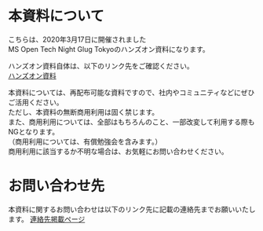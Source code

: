 # 本資料について

こちらは、2020年3月17日に開催されました<br>
MS Open Tech Night Glug Tokyoのハンズオン資料になります。<br>

ハンズオン資料自体は、以下のリンク先をご確認ください。<br>
[ハンズオン資料](https://github.com/rnakamuramartiny/20200316_MSOpenTechNightGlugTokyo/blob/master/Handson.md)

本資料については、再配布可能な資料ですので、社内やコミュニティなどにぜひご活用ください。<br>
ただし、本資料の無断商用利用は固く禁じます。<br>
また、商用利用については、全部はもちろんのこと、一部改変して利用する際もNGとなります。<br>
（商用利用については、有償勉強会を含みます。）<br>
商用利用に該当するか不明な場合は、お気軽にお問い合わせください。<br>

# お問い合わせ先

本資料に関するお問い合わせは以下のリンク先に記載の連絡先までお願いいたします。
[連絡先掲載ページ](http://bit.ly/Sentreseau_CTO_Info)
